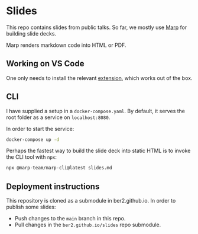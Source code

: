 # Slides

This repo contains slides from public talks.
So far, we mostly use [Marp](https://marp.app) for building slide decks.

Marp renders markdown code into HTML or PDF.

## Working on VS Code

One only needs to install the relevant
[extension](https://github.com/marp-team/marp-vscode), which works out of the
box.

## CLI

I have supplied a setup in a `docker-compose.yaml`.
By default, it serves the root folder as a service on `localhost:8080`.

In order to start the service:

```bash
docker-compose up -d
```

Perhaps the fastest way to build the slide deck into static HTML is to invoke
the CLI tool with `npx`:

```bash
npx @marp-team/marp-cli@latest slides.md
```

## Deployment instructions

This repository is cloned as a submodule in ber2.github.io.
In order to publish some slides:

- Push changes to the `main` branch in this repo.
- Pull changes in the `ber2.github.io/slides` repo submodule.

